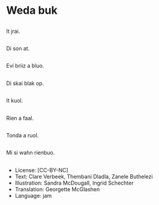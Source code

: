 # Weda buk

##
It jrai.

##
Di son at.

##
Evi briiz a bluo.

##
Di skai blak op.

##
It kuol.

##
Rien a faal.

##
Tonda a ruol.

##
Mi si wahn rienbuo.

##
* License: [CC-BY-NC]
* Text: Clare Verbeek, Thembani Dladla, Zanele Buthelezi
* Illustration: Sandra McDougall, Ingrid Schechter
* Translation: Georgette McGlashen
* Language: jam
